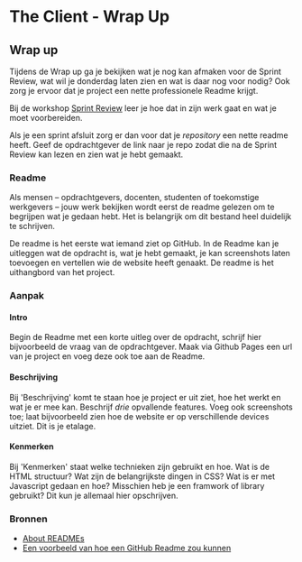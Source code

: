 # The Client - Wrap Up

## Wrap up

Tijdens de Wrap up ga je bekijken wat je nog kan afmaken voor de Sprint Review, wat wil je donderdag laten zien en wat is daar nog voor nodig? Ook zorg je ervoor dat je project een nette professionele Readme krijgt. 

Bij de workshop [Sprint Review](sprint-review.md) leer je hoe dat in zijn werk gaat en wat je moet voorbereiden. 

Als je een sprint afsluit zorg er dan voor dat je *repository* een nette readme heeft. Geef de opdrachtgever de link naar je repo zodat die na de Sprint Review kan lezen en zien wat je hebt gemaakt.

### Readme
Als mensen – opdrachtgevers, docenten, studenten of toekomstige werkgevers – jouw werk bekijken wordt eerst de readme gelezen om te begrijpen wat je gedaan hebt. Het is belangrijk om dit bestand heel duidelijk te schrijven.

De readme is het eerste wat iemand ziet op GitHub. 
In de Readme kan je uitleggen wat de opdracht is, wat je hebt gemaakt, je kan screenshots laten toevoegen en vertellen wie de website heeft genaakt. De readme is het uithangbord van het project.

### Aanpak

#### Intro
Begin de Readme met een korte uitleg over de opdracht, schrijf hier bijvoorbeeld de vraag van de opdrachtgever. Maak via Github Pages een url van je project en voeg deze ook toe aan de Readme.

#### Beschrijving
Bij 'Beschrijving' komt te staan hoe je project er uit ziet, hoe het werkt en wat je er mee kan. Beschrijf _drie_ opvallende features. Voeg ook screenshots toe; laat bijvoorbeeld zien hoe de website er op verschillende devices uitziet. Dit is je etalage.

#### Kenmerken 
Bij 'Kenmerken' staat welke technieken zijn gebruikt en hoe. Wat is de HTML structuur? Wat zijn de belangrijkste dingen in CSS? Wat is er met Javascript gedaan en hoe? Misschien heb je een framwork of library gebruikt? Dit kun je allemaal hier opschrijven.

### Bronnen

- [About READMEs](https://docs.github.com/en/repositories/managing-your-repositorys-settings-and-features/customizing-your-repository/about-readmes)
- [Een voorbeeld van hoe een GitHub Readme zou kunnen](https://github.com/KoopReynders/the-client-case#readme)
